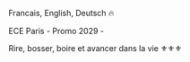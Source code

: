 Francais, English, Deutsch 🔥

ECE Paris -  Promo 2029 -

Rire, bosser, boire et avancer dans la vie ⚜️⚜️⚜️

